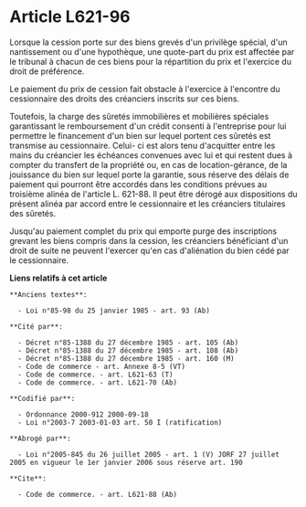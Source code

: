 # Article L621-96

Lorsque la cession porte sur des biens grevés d'un privilège spécial, d'un nantissement ou d'une hypothèque, une quote-part
du prix est affectée par le tribunal à chacun de ces biens pour la répartition du prix et l'exercice du droit de préférence.

Le paiement du prix de cession fait obstacle à l'exercice à l'encontre du cessionnaire des droits des créanciers inscrits sur
ces biens.

Toutefois, la charge des sûretés immobilières et mobilières spéciales garantissant le remboursement d'un crédit consenti à
l'entreprise pour lui permettre le financement d'un bien sur lequel portent ces sûretés est transmise au cessionnaire. Celui-
ci est alors tenu d'acquitter entre les mains du créancier les échéances convenues avec lui et qui restent dues à compter du
transfert de la propriété ou, en cas de location-gérance, de la jouissance du bien sur lequel porte la garantie, sous réserve
des délais de paiement qui pourront être accordés dans les conditions prévues au troisième alinéa de l'article L. 621-88. Il
peut être dérogé aux dispositions du présent alinéa par accord entre le cessionnaire et les créanciers titulaires des
sûretés.

Jusqu'au paiement complet du prix qui emporte purge des inscriptions grevant les biens compris dans la cession, les
créanciers bénéficiant d'un droit de suite ne peuvent l'exercer qu'en cas d'aliénation du bien cédé par le cessionnaire.

**Liens relatifs à cet article**

	**Anciens textes**:

	  - Loi n°85-98 du 25 janvier 1985 - art. 93 (Ab)

	**Cité par**:

	  - Décret n°85-1388 du 27 décembre 1985 - art. 105 (Ab)
	  - Décret n°85-1388 du 27 décembre 1985 - art. 108 (Ab)
	  - Décret n°85-1388 du 27 décembre 1985 - art. 160 (M)
	  - Code de commerce - art. Annexe 8-5 (VT)
	  - Code de commerce. - art. L621-63 (T)
	  - Code de commerce. - art. L621-70 (Ab)

	**Codifié par**:

	  - Ordonnance 2000-912 2000-09-18
	  - Loi n°2003-7 2003-01-03 art. 50 I (ratification)

	**Abrogé par**:

	  - Loi n°2005-845 du 26 juillet 2005 - art. 1 (V) JORF 27 juillet 2005 en vigueur le 1er janvier 2006 sous réserve art. 190

	**Cite**:

	  - Code de commerce. - art. L621-88 (Ab)
